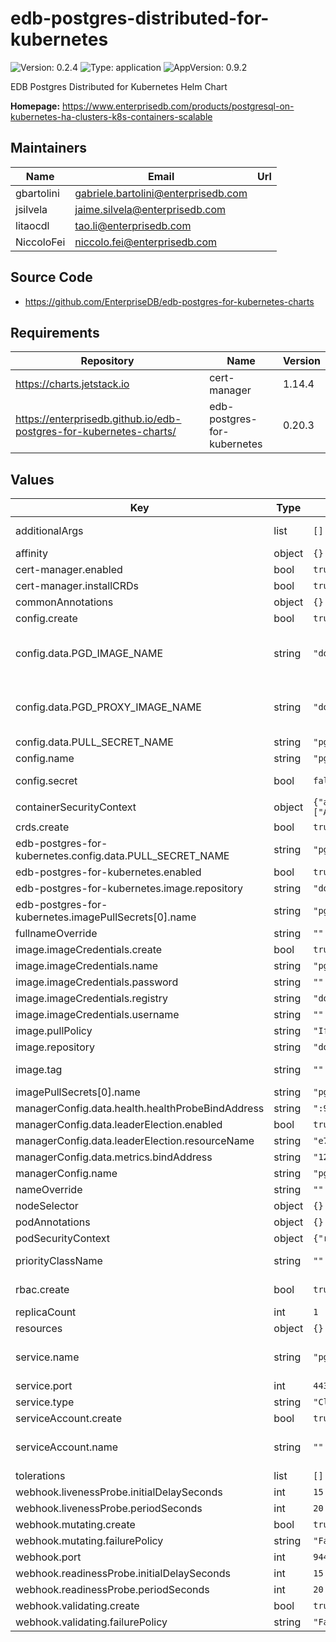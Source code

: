 # edb-postgres-distributed-for-kubernetes

![Version: 0.2.4](https://img.shields.io/badge/Version-0.2.4-informational?style=flat-square) ![Type: application](https://img.shields.io/badge/Type-application-informational?style=flat-square) ![AppVersion: 0.9.2](https://img.shields.io/badge/AppVersion-0.9.2-informational?style=flat-square)

EDB Postgres Distributed for Kubernetes Helm Chart

**Homepage:** <https://www.enterprisedb.com/products/postgresql-on-kubernetes-ha-clusters-k8s-containers-scalable>

## Maintainers

| Name | Email | Url |
| ---- | ------ | --- |
| gbartolini | <gabriele.bartolini@enterprisedb.com> |  |
| jsilvela | <jaime.silvela@enterprisedb.com> |  |
| litaocdl | <tao.li@enterprisedb.com> |  |
| NiccoloFei | <niccolo.fei@enterprisedb.com> |  |

## Source Code

* <https://github.com/EnterpriseDB/edb-postgres-for-kubernetes-charts>

## Requirements

| Repository | Name | Version |
|------------|------|---------|
| https://charts.jetstack.io | cert-manager | 1.14.4 |
| https://enterprisedb.github.io/edb-postgres-for-kubernetes-charts/ | edb-postgres-for-kubernetes | 0.20.3 |

## Values

| Key | Type | Default | Description |
|-----|------|---------|-------------|
| additionalArgs | list | `[]` | Additional arguments to be added to the operator's args list |
| affinity | object | `{}` | Affinity for the operator to be installed |
| cert-manager.enabled | bool | `true` |  |
| cert-manager.installCRDs | bool | `true` |  |
| commonAnnotations | object | `{}` | Annotations to be added to all other resources |
| config.create | bool | `true` | Specifies whether the secret should be created |
| config.data.PGD_IMAGE_NAME | string | `"docker.enterprisedb.com/k8s_enterprise_pgd/postgresql-pgd:16.2-5.4.1-1"` | Specifies the location of the pgd image to be used for the operator docker.enterprisedb.com/k8s_standard_pgd/postgresql-pgd:16.2-5.4.1-1 |
| config.data.PGD_PROXY_IMAGE_NAME | string | `"docker.enterprisedb.com/k8s_enterprise_pgd/edb-pgd-proxy:5.4.0-2"` | Specifies the location of the pgd-proxy image to be used for the operator  docker.enterprisedb.com/k8s_standard_pgd/edb-pgd-proxy:5.4.0-2 |
| config.data.PULL_SECRET_NAME | string | `"pgd-operator-pull-secret"` |  |
| config.name | string | `"pgd-operator-controller-manager-config"` |  |
| config.secret | bool | `false` | Specifies whether it should be stored in a secret, instead of a configmap |
| containerSecurityContext | object | `{"allowPrivilegeEscalation":false,"capabilities":{"drop":["ALL"]},"readOnlyRootFilesystem":true,"runAsGroup":10001,"runAsUser":10001}` | Container Security Context |
| crds.create | bool | `true` |  |
| edb-postgres-for-kubernetes.config.data.PULL_SECRET_NAME | string | `"pgd-operator-pull-secret"` |  |
| edb-postgres-for-kubernetes.enabled | bool | `true` |  |
| edb-postgres-for-kubernetes.image.repository | string | `"docker.enterprisedb.com/k8s_enterprise_pgd/edb-postgres-for-kubernetes"` |  |
| edb-postgres-for-kubernetes.imagePullSecrets[0].name | string | `"pgd-operator-pull-secret"` |  |
| fullnameOverride | string | `""` |  |
| image.imageCredentials.create | bool | `true` | Specifies if an imagePullSecret should be created |
| image.imageCredentials.name | string | `"pgd-operator-pull-secret"` |  |
| image.imageCredentials.password | string | `""` |  |
| image.imageCredentials.registry | string | `"docker.enterprisedb.com"` |  |
| image.imageCredentials.username | string | `""` |  |
| image.pullPolicy | string | `"IfNotPresent"` |  |
| image.repository | string | `"docker.enterprisedb.com/k8s_enterprise_pgd/pg4k-pgd"` |  |
| image.tag | string | `""` | Overrides the image tag whose default is the chart appVersion. |
| imagePullSecrets[0].name | string | `"pgd-operator-pull-secret"` |  |
| managerConfig.data.health.healthProbeBindAddress | string | `":9443"` |  |
| managerConfig.data.leaderElection.enabled | bool | `true` |  |
| managerConfig.data.leaderElection.resourceName | string | `"e72f3162.k8s.enterprisedb.io"` |  |
| managerConfig.data.metrics.bindAddress | string | `"127.0.0.1:8080"` |  |
| managerConfig.name | string | `"pgd-operator-manager-config"` |  |
| nameOverride | string | `""` |  |
| nodeSelector | object | `{}` | Nodeselector for the operator to be installed |
| podAnnotations | object | `{}` | Annotations to be added to the pod |
| podSecurityContext | object | `{"runAsNonRoot":true,"seccompProfile":{"type":"RuntimeDefault"}}` | Security Context for the whole pod |
| priorityClassName | string | `""` | Priority indicates the importance of a Pod relative to other Pods. |
| rbac.create | bool | `true` | Specifies whether ClusterRole, ClusterRoleBinding, RoleBinding and Role should be created |
| replicaCount | int | `1` |  |
| resources | object | `{}` |  |
| service.name | string | `"pgd-operator-webhook-service"` | DO NOT CHANGE THE SERVICE NAME as it is currently used to generate the certificate and can not be configured |
| service.port | int | `443` |  |
| service.type | string | `"ClusterIP"` |  |
| serviceAccount.create | bool | `true` | Specifies whether the service account should be created |
| serviceAccount.name | string | `""` | The name of the service account to use. If not set and create is true, a name is generated using the fullname template |
| tolerations | list | `[]` | Tolerations for the operator to be installed |
| webhook.livenessProbe.initialDelaySeconds | int | `15` |  |
| webhook.livenessProbe.periodSeconds | int | `20` |  |
| webhook.mutating.create | bool | `true` |  |
| webhook.mutating.failurePolicy | string | `"Fail"` |  |
| webhook.port | int | `9443` |  |
| webhook.readinessProbe.initialDelaySeconds | int | `15` |  |
| webhook.readinessProbe.periodSeconds | int | `20` |  |
| webhook.validating.create | bool | `true` |  |
| webhook.validating.failurePolicy | string | `"Fail"` |  |

